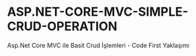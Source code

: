 # ASP.NET-CORE-MVC-SIMPLE-CRUD-OPERATION
Asp.Net Core MVC ile Basit Crud İşlemleri - Code First Yaklaşımı
